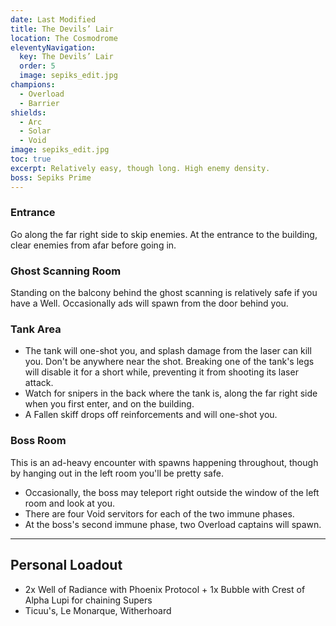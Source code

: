 ```yaml
---
date: Last Modified
title: The Devils’ Lair
location: The Cosmodrome
eleventyNavigation:
  key: The Devils’ Lair
  order: 5
  image: sepiks_edit.jpg
champions:
  - Overload
  - Barrier
shields:
  - Arc
  - Solar
  - Void
image: sepiks_edit.jpg
toc: true
excerpt: Relatively easy, though long. High enemy density.
boss: Sepiks Prime
---
```


<!-- ## Summary

Relatively easy, though long. High enemy density throughout. Long-range weapons are helpful for snipers and tank damage in the middle section.

---


## Nightfall Info

### Champions

- **Overload**: Fallen Captains.
- **Barrier**: Barrier Knights and Servitors.


### Shields

- **Arc** (many): Arc Knights and Captains.
- **Solar** (few): Solar Wizards, only in the ghost scanning room.
- **Void** (8): Void Servitors in the boss room.


--- -->


### Entrance

Go along the far right side to skip enemies. At the entrance to the building, clear enemies from afar before going in.


### Ghost Scanning Room

Standing on the balcony behind the ghost scanning is relatively safe if you have a Well. Occasionally ads will spawn from the door behind you.


### Tank Area

- The tank will one-shot you, and splash damage from the laser can kill you. Don't be anywhere near the shot. Breaking one of the tank's legs will disable it for a short while, preventing it from shooting its laser attack.
- Watch for snipers in the back where the tank is, along the far right side when you first enter, and on the building.
- A Fallen skiff drops off reinforcements and will one-shot you.


### Boss Room

This is an ad-heavy encounter with spawns happening throughout, though by hanging out in the left room you'll be pretty safe.

- Occasionally, the boss may teleport right outside the window of the left room and look at you.
- There are four Void servitors for each of the two immune phases.
- At the boss's second immune phase, two Overload captains will spawn.


---


## Personal Loadout

- 2x Well of Radiance with Phoenix Protocol + 1x Bubble with Crest of Alpha Lupi for chaining Supers
- Ticuu's, Le Monarque, Witherhoard